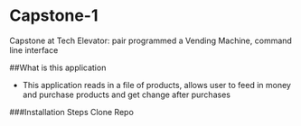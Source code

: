 # Capstone-1
Capstone at Tech Elevator: pair programmed a Vending Machine, command line interface


##What is this application
* This application reads in a file of products, allows user to feed in money and purchase products and get change after purchases


###Installation Steps
Clone Repo

